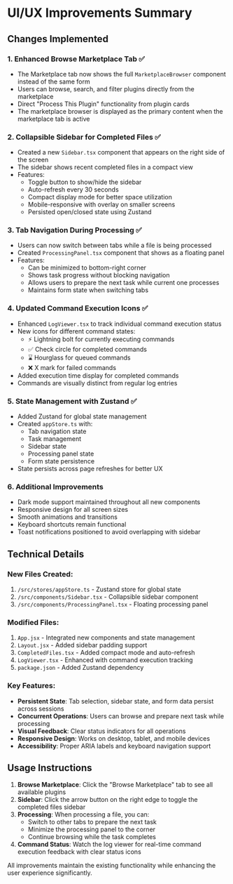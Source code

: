 # UI/UX Improvements Summary

## Changes Implemented

### 1. **Enhanced Browse Marketplace Tab** ✅
- The Marketplace tab now shows the full `MarketplaceBrowser` component instead of the same form
- Users can browse, search, and filter plugins directly from the marketplace
- Direct "Process This Plugin" functionality from plugin cards
- The marketplace browser is displayed as the primary content when the marketplace tab is active

### 2. **Collapsible Sidebar for Completed Files** ✅
- Created a new `Sidebar.tsx` component that appears on the right side of the screen
- The sidebar shows recent completed files in a compact view
- Features:
  - Toggle button to show/hide the sidebar
  - Auto-refresh every 30 seconds
  - Compact display mode for better space utilization
  - Mobile-responsive with overlay on smaller screens
  - Persisted open/closed state using Zustand

### 3. **Tab Navigation During Processing** ✅
- Users can now switch between tabs while a file is being processed
- Created `ProcessingPanel.tsx` component that shows as a floating panel
- Features:
  - Can be minimized to bottom-right corner
  - Shows task progress without blocking navigation
  - Allows users to prepare the next task while current one processes
  - Maintains form state when switching tabs

### 4. **Updated Command Execution Icons** ✅
- Enhanced `LogViewer.tsx` to track individual command execution status
- New icons for different command states:
  - ⚡ Lightning bolt for currently executing commands
  - ✅ Check circle for completed commands
  - ⌛ Hourglass for queued commands
  - ❌ X mark for failed commands
- Added execution time display for completed commands
- Commands are visually distinct from regular log entries

### 5. **State Management with Zustand** ✅
- Added Zustand for global state management
- Created `appStore.ts` with:
  - Tab navigation state
  - Task management
  - Sidebar state
  - Processing panel state
  - Form state persistence
- State persists across page refreshes for better UX

### 6. **Additional Improvements**
- Dark mode support maintained throughout all new components
- Responsive design for all screen sizes
- Smooth animations and transitions
- Keyboard shortcuts remain functional
- Toast notifications positioned to avoid overlapping with sidebar

## Technical Details

### New Files Created:
1. `/src/stores/appStore.ts` - Zustand store for global state
2. `/src/components/Sidebar.tsx` - Collapsible sidebar component
3. `/src/components/ProcessingPanel.tsx` - Floating processing panel

### Modified Files:
1. `App.jsx` - Integrated new components and state management
2. `Layout.jsx` - Added sidebar padding support
3. `CompletedFiles.tsx` - Added compact mode and auto-refresh
4. `LogViewer.tsx` - Enhanced with command execution tracking
5. `package.json` - Added Zustand dependency

### Key Features:
- **Persistent State**: Tab selection, sidebar state, and form data persist across sessions
- **Concurrent Operations**: Users can browse and prepare next task while processing
- **Visual Feedback**: Clear status indicators for all operations
- **Responsive Design**: Works on desktop, tablet, and mobile devices
- **Accessibility**: Proper ARIA labels and keyboard navigation support

## Usage Instructions

1. **Browse Marketplace**: Click the "Browse Marketplace" tab to see all available plugins
2. **Sidebar**: Click the arrow button on the right edge to toggle the completed files sidebar
3. **Processing**: When processing a file, you can:
   - Switch to other tabs to prepare the next task
   - Minimize the processing panel to the corner
   - Continue browsing while the task completes
4. **Command Status**: Watch the log viewer for real-time command execution feedback with clear status icons

All improvements maintain the existing functionality while enhancing the user experience significantly.
